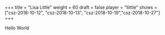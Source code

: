 +++
title = "Lisa Little"
weight = 60
draft = false
player = "llittle"
shows = ["csz-2018-10-12", "csz-2018-10-13", "csz-2018-10-19","csz-2018-10-27"]
+++

Hello World
